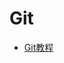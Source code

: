 # Git

- [Git教程](https://www.liaoxuefeng.com/wiki/0013739516305929606dd18361248578c67b8067c8c017b000)
